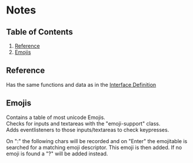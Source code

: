 # Notes
## Table of Contents

1. [Reference](#reference)
2. [Emojis](#emojis)

## Reference
Has the same functions and data as in the [Interface Definition](../Interface-Definition.md)

## Emojis
Contains a table of most unicode Emojis.  
Checks for inputs and textareas with the "emoji-support" class.  
Adds eventlisteners to those inputs/textareas to check keypresses.  

On ":" the following chars will be recorded and on "Enter" the emojitable is searched for a matching emoji descriptor. This emoji is then added. If no emoji is found a "?" will be added instead.

